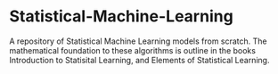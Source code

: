 # Statistical-Machine-Learning
A repository of Statistical Machine Learning models from scratch. The mathematical foundation to these algorithms is outline in the books Introduction to Statisital Learning, and Elements of Statistical Learning.
